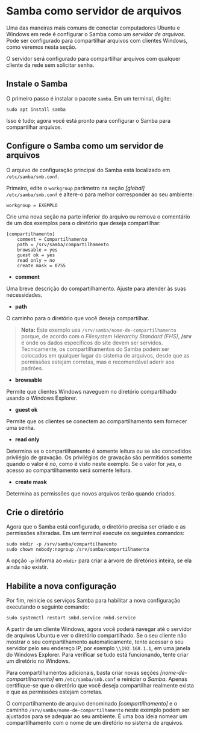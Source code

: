 # Samba como servidor de arquivos

Uma das maneiras mais comuns de conectar computadores Ubuntu e Windows em rede é configurar o Samba como um *servidor de arquivos.* Pode ser configurado para compartilhar arquivos com clientes Windows, como veremos nesta seção.

O servidor será configurado para compartilhar arquivos com qualquer cliente da rede sem solicitar senha.

## Instale o Samba

O primeiro passo é instalar o pacote `samba`. Em um terminal, digite:

```
sudo apt install samba
```
Isso é tudo; agora você está pronto para configurar o Samba para compartilhar arquivos.

## Configure o Samba como um servidor de arquivos

O arquivo de configuração principal do Samba está localizado em `/etc/samba/smb.conf`.

Primeiro, edite o `workgroup` parâmetro na seção *[global]* `/etc/samba/smb.conf` e altere-o para melhor corresponder ao seu ambiente:

```
workgroup = EXEMPLO
```
Crie uma nova seção na parte inferior do arquivo ou remova o comentário de um dos exemplos para o diretório que deseja compartilhar:

```
[compartilhamento]
    comment = Compartilhamento
    path = /srv/samba/compartilhamento
    browsable = yes
    guest ok = yes
    read only = no
    create mask = 0755
 ```
 * **comment**

 Uma breve descrição do compartilhamento. Ajuste para atender às suas necessidades.

 * **path**

 O caminho para o diretório que você deseja compartilhar.

 >**Nota:**
 Este exemplo usa `/srv/samba/nome-de-compartilhamento` porque, de acordo com o *Filesystem Hierarchy Standard (FHS)*, **/srv** é onde os dados específicos do site devem ser servidos. Tecnicamente, os compartilhamentos do Samba podem ser colocados em qualquer lugar do sistema de arquivos, desde que as permissões estejam corretas, mas é recomendável aderir aos padrões.

 * **browsable**

 Permite que clientes Windows naveguem no diretório compartilhado usando o Windows Explorer.

 * **guest ok**

 Permite que os clientes se conectem ao compartilhamento sem fornecer uma senha.

 * **read only**

 Determina se o compartilhamento é somente leitura ou se são concedidos privilégio de gravação. Os privilégios de gravação são permitidos somente quando o valor é *no*, como é visto neste exemplo. Se o valor for *yes*, o acesso ao compartilhamento será somente leitura.

 * **create mask**

 Determina as permissões que novos arquivos terão quando criados.

 ## Crie o diretório

 Agora que o Samba está configurado, o diretório precisa ser criado e as permissões alteradas. Em um terminal execute os seguintes comandos:

 ```
 sudo mkdir -p /srv/samba/compartilhamento
 sudo chown nobody:nogroup /srv/samba/compartilhamento
 ```
A opção `-p` informa ao `mkdir` para criar a árvore de diretórios inteira, se ela ainda não existir.

## Habilite a nova configuração

Por fim, reinicie os serviços Samba para habilitar a nova configuração executando o seguinte comando:

```
sudo systemctl restart smbd.service nmbd.service
```

A partir de um cliente Windows, agora você poderá navegar até o servidor de arquivos Ubuntu e ver o diretório compartilhado. Se o seu cliente não mostrar o seu compartilhamento automaticamente, tente acessar o seu servidor pelo seu endereço IP, por exemplo `\\192.168.1.1`, em uma janela do Windows Explorer. Para verificar se tudo está funcionando, tente criar um diretório no Windows.

Para compartilhamentos adicionais, basta criar novas seções *[nome-de-compartilhamento]* em `/etc/samba/smb.conf` e reiniciar o *Samba*. Apenas certifique-se que o diretório que você deseja compartilhar realmente exista e que as permissões estejam corretas.

O compartilhamento de arquivo denominado *[compartilhamento]* e o caminho `/srv/samba/nome-de-compartilhamento` neste exemplo podem ser ajustados para se adequar ao seu ambiente. É uma boa ideia nomear um compartilhamento com o nome de um diretório no sistema de arquivos.
